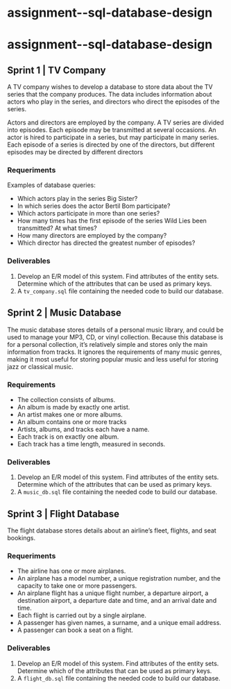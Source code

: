 # assignment--sql-database-design

# assignment--sql-database-design

## Sprint 1 | TV Company

A TV company wishes to develop a database to store data about the TV series that the
company produces. The data includes information about actors who play in the series, and
directors who direct the episodes of the series.

Actors and directors are employed by the company. A TV series are divided into
episodes. Each episode may be transmitted at several occasions. An actor is hired to
participate in a series, but may participate in many series. Each episode of a series
is directed by one of the directors, but different episodes may be directed by different
directors

### Requeriments

Examples of database queries:

+ Which actors play in the series Big Sister?
+ In which series does the actor Bertil Bom participate?
+ Which actors participate in more than one series?
+ How many times has the first episode of the series Wild Lies been transmitted? At
what times?
+ How many directors are employed by the company?
+ Which director has directed the greatest number of episodes?

### Deliverables

1. Develop an E/R model of this system. Find attributes of the entity sets. Determine which
of the attributes that can be used as primary keys.
2. A `tv_company.sql` file containing the needed code to build our database.

## Sprint 2 | Music Database

The music database stores details of a personal music library, and could be used to manage your MP3, CD, or vinyl collection. Because this database is for a personal collection, it’s relatively simple and stores only the main information from tracks. It ignores the requirements of many music genres, making it most useful for storing popular music and less useful for storing jazz or classical music.

### Requirements

+ The collection consists of albums.
+ An album is made by exactly one artist.
+ An artist makes one or more albums.
+ An album contains one or more tracks
+ Artists, albums, and tracks each have a name.
+ Each track is on exactly one album.
+ Each track has a time length, measured in seconds.

### Deliverables

1. Develop an E/R model of this system. Find attributes of the entity sets. Determine which
of the attributes that can be used as primary keys.
2. A `music_db.sql` file containing the needed code to build our database.

## Sprint 3 | Flight Database

The flight database stores details about an airline’s fleet, flights, and seat bookings.

### Requeriments

+ The airline has one or more airplanes.
+ An airplane has a model number, a unique registration number, and the capacity to take one or more passengers.
+ An airplane flight has a unique flight number, a departure airport, a destination airport, a departure date and time, and an arrival date and time.
+ Each flight is carried out by a single airplane.
+ A passenger has given names, a surname, and a unique email address.
+ A passenger can book a seat on a flight.

### Deliverables

1. Develop an E/R model of this system. Find attributes of the entity sets. Determine which
of the attributes that can be used as primary keys.
2. A `flight_db.sql` file containing the needed code to build our database.
